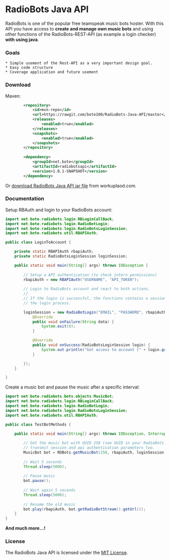# RadioBots Java API

RadioBots is one of the popular free teamspeak music bots hoster. With this API you have access to **create and manage own 
music bots** and using other functions of the RadioBots-REST-API (as example a login checker) **with using java**.

### Goals
    * Simple usement of the Rest-API as a very important design goal.
    * Easy code structure
    * Coverage application and future usement
    
### Download

Maven:
```xml
        <repository>
            <id>mvn-repo</id>
            <url>https://rawgit.com/bote100/RadioBots-Java-API/master</url>
            <releases>
                <enabled>true</enabled>
            </releases>
            <snapshots>
                <enabled>true</enabled>
            </snapshots>
        </repository>
        
        <dependency>
            <groupId>net.bote</groupId>
            <artifactId>radiobotsapi</artifactId>
            <version>1.0.1-SNAPSHOT</version>
        </dependency>
```

Or [download RadioBots Java API jar file](https://workupload.com/file/4X8PB2V5) from workuplaod.com.

### Documentation

Setup RBAuth and login to your RadioBots account:

````java
import net.bote.radiobots.login.RBLoginCallBack;
import net.bote.radiobots.login.RadioBotLogin;
import net.bote.radiobots.login.RadioBotsLoginSession;
import net.bote.radiobots.util.RBAPIAuth;

public class LoginToAccount {

    private static RBAPIAuth rbapiAuth;
    private static RadioBotsLoginSession loginSession;

    public static void main(String[] args) throws IOException {
        
        // Setup a API authentication (to check intern permissions)
        rbapiAuth = new RBAPIAuth("USERNAME", "API_TOKEN");
        
        // Login to RadioBots account and react to both actions.
        //
        // If the login is successful, the functions contains a session object. This class contains all values of
        // the login process.

        loginSession = new RadioBotLogin("EMAIL", "PASSWORD", rbapiAuth).login(new RBLoginCallBack() {
            @Override
            public void onFailure(String data) {
                System.exit(0);
            }

            @Override
            public void onSuccess(RadioBotsLoginSession login) {
                System.out.println("Got access to account (" + login.getUserid() + ") => " + login.getRadioBotLogin().getEmail());
            }

        });
    }

}
````

Create a music bot and pause the music after a specific interval:

````java
import net.bote.radiobots.bots.objects.MusicBot;
import net.bote.radiobots.login.RBLoginCallBack;
import net.bote.radiobots.login.RadioBotLogin;
import net.bote.radiobots.login.RadioBotsLoginSession;
import net.bote.radiobots.util.RBAPIAuth;

public class TestBotMethods {

    public static void main(String[] args) throws IOException, InterruptedException {
        
        // Get the music bot with UUID 258 (see UUID in your RadioBots Interface)
        // transmit session and api authentication parameters too.
        MusicBot bot = RDBots.getMusicBot(258, rbapiAuth, loginSession);
        
        // Wait 5 seconds
        Thread.sleep(5000);
        
        // Pause music
        bot.pause();
        
        // Wait again 5 seconds
        Thread.sleep(5000);
        
        // Resume the old music
        bot.play(rbapiAuth, bot.getRadioBotStream().getUrl());
    }
}
````

**And much more...!**

### License

The RadioBots Java API is licensed under the [MIT License](LICENSE).

